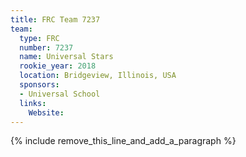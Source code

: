 ```yaml
---
title: FRC Team 7237
team:
  type: FRC
  number: 7237
  name: Universal Stars
  rookie_year: 2018
  location: Bridgeview, Illinois, USA
  sponsors:
  - Universal School
  links:
    Website:
---
```


{% include remove_this_line_and_add_a_paragraph %}